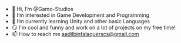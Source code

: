 - 👋 Hi, I’m @Gamo-Studios
- 👀 I’m interested in Game Development and Programming
- 🌱 I’m currently learning Unity and other basic Languages
- 😏 I'm cool and funny and work on a lot of projects on my free time!
- 📫 How to reach me aadilbinfalaquerscs@gmail.com

<!---
Gamo-Studios/Gamo-Studios is a ✨ special ✨ repository because its `README.md` (this file) appears on your GitHub profile.
You can click the Preview link to take a look at your changes.
--->
